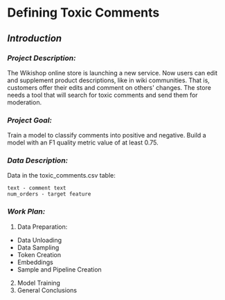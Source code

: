 # Defining Toxic Comments

## ***Introduction***

### *Project Description:*
The Wikishop online store is launching a new service. Now users can edit and supplement product descriptions, like in wiki communities. That is, customers offer their edits and comment on others' changes. The store needs a tool that will search for toxic comments and send them for moderation.

### *Project Goal:*
Train a model to classify comments into positive and negative. Build a model with an F1 quality metric value of at least 0.75.

### *Data Description:*
  Data in the toxic_comments.csv table:
  
    text - comment text
    num_orders - target feature

### *Work Plan:*
1. Data Preparation:
- Data Unloading
- Data Sampling
- Token Creation
- Embeddings
- Sample and Pipeline Creation
2. Model Training
3. General Conclusions

